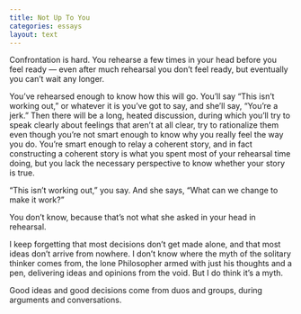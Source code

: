 ```yaml
---
title: Not Up To You
categories: essays
layout: text
---
```


Confrontation is hard. You rehearse a few times in your head before you feel ready — even after much rehearsal you don’t feel ready, but eventually you can’t wait any longer.

You’ve rehearsed enough to know how this will go. You’ll say “This isn’t working out,” or whatever it is you’ve got to say, and she’ll say, “You’re a jerk.” Then there will be a long, heated discussion, during which you’ll try to speak clearly about feelings that aren’t at all clear, try to rationalize them even though you’re not smart enough to know why you really feel the way you do. You’re smart enough to relay a coherent story, and in fact constructing a coherent story is what you spent most of your rehearsal time doing, but you lack the necessary perspective to know whether your story is true.

“This isn’t working out,” you say. And she says, “What can we change to make it work?”

You don’t know, because that’s not what she asked in your head in rehearsal.

I keep forgetting that most decisions don’t get made alone, and that most ideas don’t arrive from nowhere. I don’t know where the myth of the solitary thinker comes from, the lone Philosopher armed with just his thoughts and a pen, delivering ideas and opinions from the void. But I do think it’s a myth.

Good ideas and good decisions come from duos and groups, during arguments and conversations.